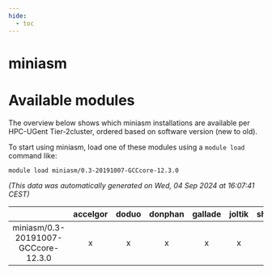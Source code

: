 ```yaml
---
hide:
  - toc
---
```


miniasm
=======

# Available modules


The overview below shows which miniasm installations are available per HPC-UGent Tier-2cluster, ordered based on software version (new to old).

To start using miniasm, load one of these modules using a `module load` command like:

```shell
module load miniasm/0.3-20191007-GCCcore-12.3.0
```

*(This data was automatically generated on Wed, 04 Sep 2024 at 16:07:41 CEST)*  

| |accelgor|doduo|donphan|gallade|joltik|shinx|skitty|
| :---: | :---: | :---: | :---: | :---: | :---: | :---: | :---: |
|miniasm/0.3-20191007-GCCcore-12.3.0|x|x|x|x|x|x|x|
